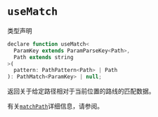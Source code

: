 # `useMatch`

类型声明

```javascript
declare function useMatch<
  ParamKey extends ParamParseKey<Path>,
  Path extends string
>(
  pattern: PathPattern<Path> | Path
): PathMatch<ParamKey> | null;
```

返回关于给定路径相对于当前位置的路线的匹配数据。

有关[`matchPath`](https://reactrouter.com/en/main/utils/match-path)详细信息，请参阅。